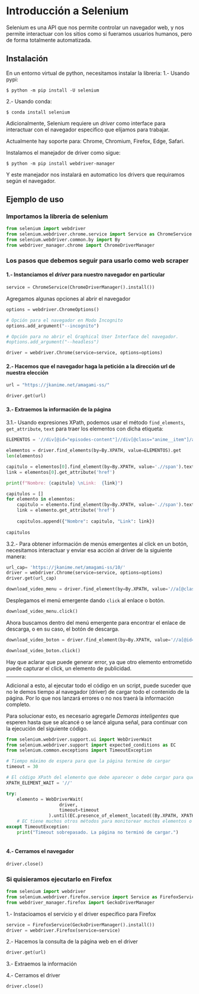 # Introducción a Selenium
Selenium es una API que nos permite controlar un navegador web, y nos permite interactuar con los sitios como si fueramos usuarios humanos, pero de forma totalmente automatizada.

## Instalación
En un entorno virtual de python, necesitamos instalar la libreria:
1.- Usando pypi:

```console
$ python -m pip install -U selenium
```

2.- Usando conda:

```console
$ conda install selenium
```

Adicionalmente, Selenium requiere un *driver* como interface para interactuar con el navegador especifico que elijamos para trabajar. 

Actualmente hay soporte para: Chrome, Chromium, Firefox, Edge, Safari.

Instalamos el manejador de driver como sigue:

```console
$ python -m pip install webdriver-manager
```

Y este manejador nos instalará en automatico los drivers que requiramos según el navegador.

## Ejemplo de uso
### Importamos la libreria de selenium


```python
from selenium import webdriver
from selenium.webdriver.chrome.service import Service as ChromeService
from selenium.webdriver.common.by import By
from webdriver_manager.chrome import ChromeDriverManager
```

### Los pasos que debemos seguir para usarlo como web scraper

#### 1.- Instanciamos el ***driver*** para nuestro navegador en particular


```python
service = ChromeService(ChromeDriverManager().install())
```

Agregamos algunas opciones al abrir el navegador


```python
options = webdriver.ChromeOptions()

# Opción para el navegador en Modo Incognito
options.add_argument("--incognito")

# Opción para no abrir el Graphical User Interface del navegador.
#options.add_argument("--headless")
```


```python
driver = webdriver.Chrome(service=service, options=options)
```

#### 2.- Hacemos que el navegador haga la petición a la dirección url de nuestra elección


```python
url = "https://jkanime.net/amagami-ss/"
```


```python
driver.get(url)
```

#### 3.- Extraemos la información de la página

3.1.- Usando expresiones XPath, podemos usar el método `find_elements`, `get_attribute`, `text` para traer los elementos con dicha etiqueta:


```python
ELEMENTOS = '//div[@id="episodes-content"]//div[@class="anime__item"]/a'
```


```python
elementos = driver.find_elements(by=By.XPATH, value=ELEMENTOS).get
len(elementos)
```


```python
capitulo = elementos[0].find_element(by=By.XPATH, value='.//span').text
link = elementos[0].get_attribute('href')
```


```python
print(f"Nombre: {capitulo} \nLink:  {link}")
```


```python
capitulos = []
for elemento in elementos:
    capitulo = elemento.find_element(by=By.XPATH, value='.//span').text
    link = elemento.get_attribute('href')
    
    capitulos.append({"Nombre": capitulo, "Link": link})
    
capitulos
```

3.2.- Para obtener información de menús emergentes al click en un botón, necesitamos interactuar y enviar esa acción al driver de la siguiente manera:


```python
url_cap= 'https://jkanime.net/amagami-ss/10/'
driver = webdriver.Chrome(service=service, options=options)
driver.get(url_cap)
```


```python
download_video_menu = driver.find_element(by=By.XPATH, value='//a[@class="video-download"]')
```

Desplegamos el menú emergente dando `click` al enlace o botón.


```python
download_video_menu.click()
```

Ahora buscamos dentro del menú emergente para encontrar el enlace de descarga, o en su caso, el botón de descarga.


```python
download_video_boton = driver.find_element(by=By.XPATH, value='//a[@id="jkdown"]')
```


```python
download_video_boton.click()
```

Hay que aclarar que puede generar error, ya que otro elemento entrometido puede capturar el click, un elemento de publicidad.
**************

Adicional a esto, al ejecutar todo el código en un script, puede suceder que no le demos tiempo al navegador (driver) de cargar todo el contenido de la página. Por lo que nos lanzará errores o no nos traerá la información completo.

Para solucionar esto, es necesario agregarle *Demoras inteligentes* que esperen hasta que se alcancé o se lancé alguna señal, para continuar con la ejecución del siguiente código.


```python
from selenium.webdriver.support.ui import WebDriverWait
from selenium.webdriver.support import expected_conditions as EC
from selenium.common.exceptions import TimeoutException
```


```python
# Tiempo máximo de espera para que la página termine de cargar
timeout = 30 

# El código XPath del elemento que debe aparecer o debe cargar para que continue la ejecución
XPATH_ELEMENT_WAIT = '//' 

try:
    elemento = WebDriverWait(
                    driver, 
                    timeout=timeout
                ).until(EC.presence_of_element_located((By.XPATH, XPATH_ELEMENT_WAIT)))
    # EC tiene muchos otros métodos para monitorear muchos elementos o acciones que esperará encontrar.
except TimeoutException:
    print("Timeout sobrepasado. La página no terminó de cargar.")
    
```

#### 4.- Cerramos el navegador


```python
driver.close()
```

### Si quisieramos ejecutarlo en Firefox


```python
from selenium import webdriver
from selenium.webdriver.firefox.service import Service as FirefoxService
from webdriver_manager.firefox import GeckoDriverManager
```

1.- Instacioamos el servicio y el driver especifico para Firefox


```python
service = FirefoxService(GeckoDriverManager().install())
driver = webdriver.Firefox(service=service)
```

2.- Hacemos la consulta de la página web en el driver


```python
driver.get(url)
```

3.- Extraemos la información

4.- Cerramos el driver


```python
driver.close()
```
